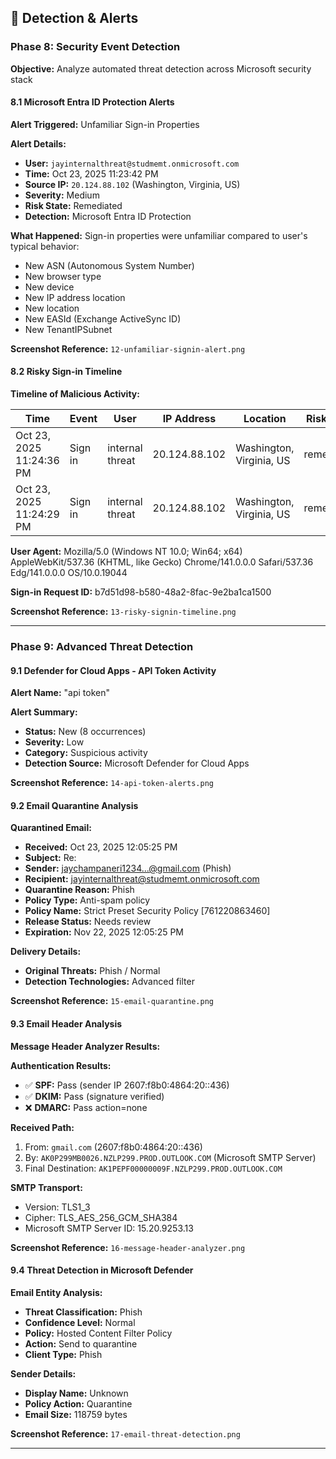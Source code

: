 ## 🚨 Detection & Alerts

### Phase 8: Security Event Detection

**Objective:** Analyze automated threat detection across Microsoft security stack

#### 8.1 Microsoft Entra ID Protection Alerts

**Alert Triggered:** Unfamiliar Sign-in Properties

**Alert Details:**
- **User:** `jayinternalthreat@studmemt.onmicrosoft.com`
- **Time:** Oct 23, 2025 11:23:42 PM
- **Source IP:** `20.124.88.102` (Washington, Virginia, US)
- **Severity:** Medium
- **Risk State:** Remediated
- **Detection:** Microsoft Entra ID Protection

**What Happened:**
Sign-in properties were unfamiliar compared to user's typical behavior:
- New ASN (Autonomous System Number)
- New browser type
- New device
- New IP address location
- New location
- New EASId (Exchange ActiveSync ID)
- New TenantIPSubnet

**Screenshot Reference:** `12-unfamiliar-signin-alert.png`

#### 8.2 Risky Sign-in Timeline

**Timeline of Malicious Activity:**

| Time | Event | User | IP Address | Location | Risk State |
|------|-------|------|------------|----------|------------|
| Oct 23, 2025 11:24:36 PM | Sign in | internal threat | 20.124.88.102 | Washington, Virginia, US | remediated |
| Oct 23, 2025 11:24:29 PM | Sign in | internal threat | 20.124.88.102 | Washington, Virginia, US | remediated |

**User Agent:** Mozilla/5.0 (Windows NT 10.0; Win64; x64) AppleWebKit/537.36 (KHTML, like Gecko) Chrome/141.0.0.0 Safari/537.36 Edg/141.0.0.0 OS/10.0.19044

**Sign-in Request ID:** b7d51d98-b580-48a2-8fac-9e2ba1ca1500

**Screenshot Reference:** `13-risky-signin-timeline.png`

---

### Phase 9: Advanced Threat Detection

#### 9.1 Defender for Cloud Apps - API Token Activity

**Alert Name:** "api token"

**Alert Summary:**
- **Status:** New (8 occurrences)
- **Severity:** Low
- **Category:** Suspicious activity
- **Detection Source:** Microsoft Defender for Cloud Apps

**Screenshot Reference:** `14-api-token-alerts.png`

#### 9.2 Email Quarantine Analysis

**Quarantined Email:**
- **Received:** Oct 23, 2025 12:05:25 PM
- **Subject:** Re:
- **Sender:** jaychampaneri1234...@gmail.com (Phish)
- **Recipient:** jayinternalthreat@studmemt.onmicrosoft.com
- **Quarantine Reason:** Phish
- **Policy Type:** Anti-spam policy
- **Policy Name:** Strict Preset Security Policy [761220863460]
- **Release Status:** Needs review
- **Expiration:** Nov 22, 2025 12:05:25 PM

**Delivery Details:**
- **Original Threats:** Phish / Normal
- **Detection Technologies:** Advanced filter

**Screenshot Reference:** `15-email-quarantine.png`

#### 9.3 Email Header Analysis

**Message Header Analyzer Results:**

**Authentication Results:**
- ✅ **SPF:** Pass (sender IP 2607:f8b0:4864:20::436)
- ✅ **DKIM:** Pass (signature verified)
- ❌ **DMARC:** Pass action=none

**Received Path:**
1. From: `gmail.com` (2607:f8b0:4864:20::436)
2. By: `AK0P299MB0026.NZLP299.PROD.OUTLOOK.COM` (Microsoft SMTP Server)
3. Final Destination: `AK1PEPF00000009F.NZLP299.PROD.OUTLOOK.COM`

**SMTP Transport:**
- Version: TLS1_3
- Cipher: TLS_AES_256_GCM_SHA384
- Microsoft SMTP Server ID: 15.20.9253.13

**Screenshot Reference:** `16-message-header-analyzer.png`

#### 9.4 Threat Detection in Microsoft Defender

**Email Entity Analysis:**
- **Threat Classification:** Phish
- **Confidence Level:** Normal
- **Policy:** Hosted Content Filter Policy
- **Action:** Send to quarantine
- **Client Type:** Phish

**Sender Details:**
- **Display Name:** Unknown
- **Policy Action:** Quarantine
- **Email Size:** 118759 bytes

**Screenshot Reference:** `17-email-threat-detection.png`

---
